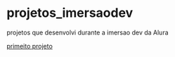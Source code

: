 # projetos_imersaodev
projetos que desenvolvi durante a imersao dev da Alura 

[primeito projeto](/primeiro-pagina/src/)